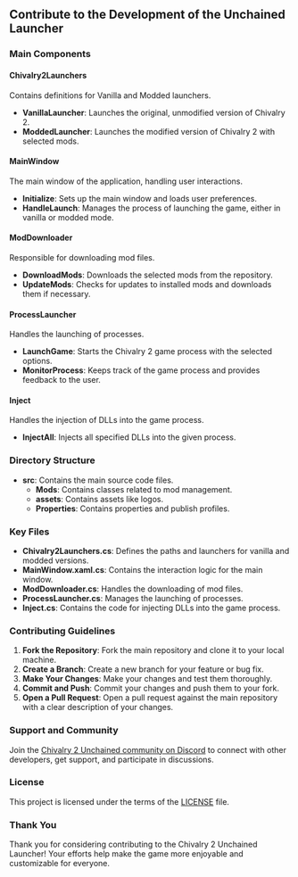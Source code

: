 ## Contribute to the Development of the Unchained Launcher

### Main Components

#### Chivalry2Launchers
Contains definitions for Vanilla and Modded launchers.
- **VanillaLauncher**: Launches the original, unmodified version of Chivalry 2.
- **ModdedLauncher**: Launches the modified version of Chivalry 2 with selected mods.

#### MainWindow
The main window of the application, handling user interactions.
- **Initialize**: Sets up the main window and loads user preferences.
- **HandleLaunch**: Manages the process of launching the game, either in vanilla or modded mode.

#### ModDownloader
Responsible for downloading mod files.
- **DownloadMods**: Downloads the selected mods from the repository.
- **UpdateMods**: Checks for updates to installed mods and downloads them if necessary.

#### ProcessLauncher
Handles the launching of processes.
- **LaunchGame**: Starts the Chivalry 2 game process with the selected options.
- **MonitorProcess**: Keeps track of the game process and provides feedback to the user.

#### Inject
Handles the injection of DLLs into the game process.
- **InjectAll**: Injects all specified DLLs into the given process.

### Directory Structure

- **src**: Contains the main source code files.
  - **Mods**: Contains classes related to mod management.
  - **assets**: Contains assets like logos.
  - **Properties**: Contains properties and publish profiles.

### Key Files

- **Chivalry2Launchers.cs**: Defines the paths and launchers for vanilla and modded versions.
- **MainWindow.xaml.cs**: Contains the interaction logic for the main window.
- **ModDownloader.cs**: Handles the downloading of mod files.
- **ProcessLauncher.cs**: Manages the launching of processes.
- **Inject.cs**: Contains the code for injecting DLLs into the game process.

### Contributing Guidelines

1. **Fork the Repository**: Fork the main repository and clone it to your local machine.
2. **Create a Branch**: Create a new branch for your feature or bug fix.
3. **Make Your Changes**: Make your changes and test them thoroughly.
4. **Commit and Push**: Commit your changes and push them to your fork.
5. **Open a Pull Request**: Open a pull request against the main repository with a clear description of your changes.

### Support and Community

Join the [Chivalry 2 Unchained community on Discord](https://discord.gg/chiv2unchained) to connect with other developers, get support, and participate in discussions.

### License

This project is licensed under the terms of the [LICENSE](LICENSE) file.

### Thank You

Thank you for considering contributing to the Chivalry 2 Unchained Launcher! Your efforts help make the game more enjoyable and customizable for everyone.
